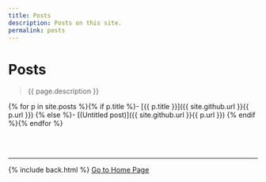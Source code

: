 ```yaml
---
title: Posts
description: Posts on this site.
permalink: posts
---
```


# Posts

> {{ page.description }}

{% for p in site.posts %}{% if p.title %}- [{{ p.title }}]({{ site.github.url }}{{ p.url }})
{% else %}- [(Untitled post)]({{ site.github.url }}{{ p.url }})
{% endif %}{% endfor %}

&nbsp;  
&nbsp;  

---

{% include back.html %}
<a title="Go to Home Page" class="_bt -l -flat" href="{{ site.github.url }}">Go to Home Page</a>